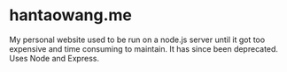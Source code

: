 # hantaowang.me
My personal website used to be run on a node.js server until it got too expensive and time consuming to maintain. It has since been deprecated. Uses Node and Express. 
